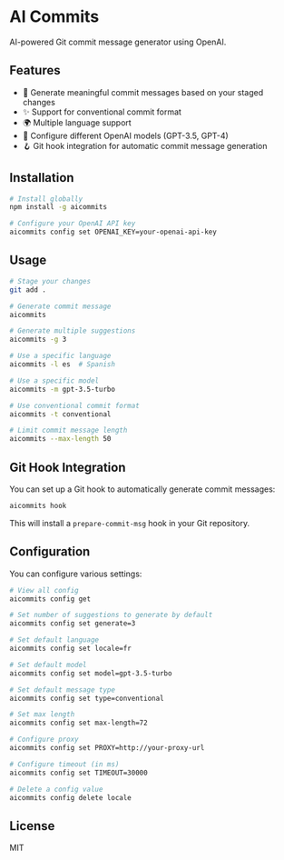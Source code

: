 # AI Commits

AI-powered Git commit message generator using OpenAI.

## Features

- 🤖 Generate meaningful commit messages based on your staged changes
- ✨ Support for conventional commit format
- 🌍 Multiple language support
- 🧠 Configure different OpenAI models (GPT-3.5, GPT-4)
- 🪝 Git hook integration for automatic commit message generation

## Installation

```bash
# Install globally
npm install -g aicommits

# Configure your OpenAI API key
aicommits config set OPENAI_KEY=your-openai-api-key
```

## Usage

```bash
# Stage your changes
git add .

# Generate commit message
aicommits

# Generate multiple suggestions
aicommits -g 3

# Use a specific language
aicommits -l es  # Spanish

# Use a specific model
aicommits -m gpt-3.5-turbo

# Use conventional commit format
aicommits -t conventional

# Limit commit message length
aicommits --max-length 50
```

## Git Hook Integration

You can set up a Git hook to automatically generate commit messages:

```bash
aicommits hook
```

This will install a `prepare-commit-msg` hook in your Git repository.

## Configuration

You can configure various settings:

```bash
# View all config
aicommits config get

# Set number of suggestions to generate by default
aicommits config set generate=3

# Set default language
aicommits config set locale=fr

# Set default model
aicommits config set model=gpt-3.5-turbo

# Set default message type
aicommits config set type=conventional

# Set max length
aicommits config set max-length=72

# Configure proxy
aicommits config set PROXY=http://your-proxy-url

# Configure timeout (in ms)
aicommits config set TIMEOUT=30000

# Delete a config value
aicommits config delete locale
```

## License

MIT
